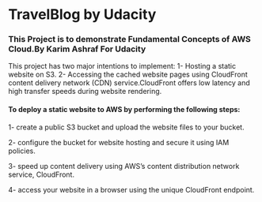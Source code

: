 # TravelBlog by Udacity
### This Project is to demonstrate Fundamental Concepts of AWS Cloud.By Karim Ashraf For Udacity

This project has two major intentions to implement:
1- Hosting a static website on S3.
2- Accessing the cached website pages using CloudFront content delivery network (CDN) service.CloudFront offers low latency and high transfer speeds during website rendering.

#### To deploy a static website to AWS by performing the following steps:
1- create a public S3 bucket and upload the website files to your bucket.

2- configure the bucket for website hosting and secure it using IAM policies.

3- speed up content delivery using AWS’s content distribution network service, CloudFront.

4- access your website in a browser using the unique CloudFront endpoint.
